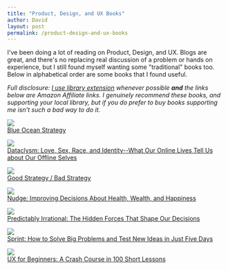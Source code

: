 ```yaml
---
title: "Product, Design, and UX Books"
author: David
layout: post
permalink: /product-design-and-ux-books
---
```


I've been doing a lot of reading on Product, Design, and UX. Blogs are great, and there's no replacing real discussion of a problem or hands on experience, but I still found myself wanting some "traditional" books too. Below in alphabetical order are some books that I found useful.

_Full disclosure: [I use library extension](/2018/2/how-to-make-the-library-even-easier) whenever possible **and** the links below are Amazon Affiliate links. I genuinely recommend these books, and supporting your local library, but if you do prefer to buy books supporting me isn't such a bad way to do it._

<p><a target="_blank"  href="https://www.amazon.com/gp/product/1625274491/ref=as_li_tl?ie=UTF8&camp=1789&creative=9325&creativeASIN=1625274491&linkCode=as2&tag=lyonsinbeta-20&linkId=490292a88cba280e5a66900e4d357092"><img border="0" src="//ws-na.amazon-adsystem.com/widgets/q?_encoding=UTF8&MarketPlace=US&ASIN=1625274491&ServiceVersion=20070822&ID=AsinImage&WS=1&Format=_SL250_&tag=lyonsinbeta-20" ><img src="//ir-na.amazon-adsystem.com/e/ir?t=lyonsinbeta-20&l=am2&o=1&a=1625274491" width="1" height="1" border="0" alt="" style="border:none !important; margin:0px !important;" /><br />
Blue Ocean Strategy</a></p>

<p><a target="_blank"  href="https://www.amazon.com/gp/product/0385347391/ref=as_li_tl?ie=UTF8&camp=1789&creative=9325&creativeASIN=0385347391&linkCode=as2&tag=lyonsinbeta-20&linkId=e8be5625caec102fbdc1a231f69a6335"><img border="0" src="//ws-na.amazon-adsystem.com/widgets/q?_encoding=UTF8&MarketPlace=US&ASIN=0385347391&ServiceVersion=20070822&ID=AsinImage&WS=1&Format=_SL250_&tag=lyonsinbeta-20" ><img src="//ir-na.amazon-adsystem.com/e/ir?t=lyonsinbeta-20&l=am2&o=1&a=0385347391" width="1" height="1" border="0" alt="" style="border:none !important; margin:0px !important;" /><br />
Dataclysm: Love, Sex, Race, and Identity--What Our Online Lives Tell Us about Our Offline Selves</a></p>

<p><a target="_blank"  href="https://www.amazon.com/gp/product/0307886239/ref=as_li_tl?ie=UTF8&camp=1789&creative=9325&creativeASIN=0307886239&linkCode=as2&tag=lyonsinbeta-20&linkId=28d0330faa149dea3c9a33ad4c52b722"><img border="0" src="//ws-na.amazon-adsystem.com/widgets/q?_encoding=UTF8&MarketPlace=US&ASIN=0307886239&ServiceVersion=20070822&ID=AsinImage&WS=1&Format=_SL250_&tag=lyonsinbeta-20" ><img src="//ir-na.amazon-adsystem.com/e/ir?t=lyonsinbeta-20&l=am2&o=1&a=0307886239" width="1" height="1" border="0" alt="" style="border:none !important; margin:0px !important;" /><br />
Good Strategy / Bad Strategy</a></p>

<p><a target="_blank"  href="https://www.amazon.com/gp/product/014311526X/ref=as_li_tl?ie=UTF8&camp=1789&creative=9325&creativeASIN=014311526X&linkCode=as2&tag=lyonsinbeta-20&linkId=82071f041504e849c157cb3e3569460a"><img border="0" src="//ws-na.amazon-adsystem.com/widgets/q?_encoding=UTF8&MarketPlace=US&ASIN=014311526X&ServiceVersion=20070822&ID=AsinImage&WS=1&Format=_SL250_&tag=lyonsinbeta-20" ><img src="//ir-na.amazon-adsystem.com/e/ir?t=lyonsinbeta-20&l=am2&o=1&a=014311526X" width="1" height="1" border="0" alt="" style="border:none !important; margin:0px !important;" /><br />
Nudge: Improving Decisions About Health, Wealth, and Happiness</a></p>

<p><a target="_blank"  href="https://www.amazon.com/gp/product/0061353248/ref=as_li_tl?ie=UTF8&camp=1789&creative=9325&creativeASIN=0061353248&linkCode=as2&tag=lyonsinbeta-20&linkId=8e6638ca515a19b6231a7b684c4e6f24"><img border="0" src="//ws-na.amazon-adsystem.com/widgets/q?_encoding=UTF8&MarketPlace=US&ASIN=0061353248&ServiceVersion=20070822&ID=AsinImage&WS=1&Format=_SL250_&tag=lyonsinbeta-20" ><img src="//ir-na.amazon-adsystem.com/e/ir?t=lyonsinbeta-20&l=am2&o=1&a=0061353248" width="1" height="1" border="0" alt="" style="border:none !important; margin:0px !important;" /><br />
Predictably Irrational: The Hidden Forces That Shape Our Decisions</a></p>

<p><a target="_blank"  href="https://www.amazon.com/gp/product/150112174X/ref=as_li_tl?ie=UTF8&camp=1789&creative=9325&creativeASIN=150112174X&linkCode=as2&tag=lyonsinbeta-20&linkId=6f6dde7af4e98e73065ff8d7f6873580"><img border="0" src="//ws-na.amazon-adsystem.com/widgets/q?_encoding=UTF8&MarketPlace=US&ASIN=150112174X&ServiceVersion=20070822&ID=AsinImage&WS=1&Format=_SL250_&tag=lyonsinbeta-20" ><img src="//ir-na.amazon-adsystem.com/e/ir?t=lyonsinbeta-20&l=am2&o=1&a=150112174X" width="1" height="1" border="0" alt="" style="border:none !important; margin:0px !important;" /><br />
Sprint: How to Solve Big Problems and Test New Ideas in Just Five Days</a></p>

<p><a target="_blank"  href="https://www.amazon.com/gp/product/1491912685/ref=as_li_tl?ie=UTF8&camp=1789&creative=9325&creativeASIN=1491912685&linkCode=as2&tag=lyonsinbeta-20&linkId=fc73543a9be9e2fb0c818dabb875fab1"><img border="0" src="//ws-na.amazon-adsystem.com/widgets/q?_encoding=UTF8&MarketPlace=US&ASIN=1491912685&ServiceVersion=20070822&ID=AsinImage&WS=1&Format=_SL250_&tag=lyonsinbeta-20" ><img src="//ir-na.amazon-adsystem.com/e/ir?t=lyonsinbeta-20&l=am2&o=1&a=1491912685" width="1" height="1" border="0" alt="" style="border:none !important; margin:0px !important;" /><br />
UX for Beginners: A Crash Course in 100 Short Lessons</a></p>
